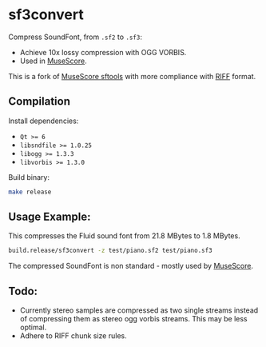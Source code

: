 # sf3convert
Compress SoundFont, from `.sf2` to `.sf3`:
* Achieve 10x lossy compression with OGG VORBIS.
* Used in [MuseScore](http://musescore.org).

This is a fork of [MuseScore sftools](https://github.com/musescore/sftools) with more compliance with [RIFF](https://johnloomis.org/cpe102/asgn/asgn1/riff.html) format.

## Compilation

Install dependencies:
* `Qt >= 6`
* `libsndfile >= 1.0.25`
* `libogg >= 1.3.3`
* `libvorbis >= 1.3.0`

Build binary:
```Bash
make release
```

## Usage Example:

This compresses the Fluid sound font from 21.8 MBytes to 1.8 MBytes.

```Bash
build.release/sf3convert -z test/piano.sf2 test/piano.sf3
```

The compressed SoundFont is non standard - mostly used by [MuseScore](http://musescore.org).

## Todo:
* Currently stereo samples are compressed as two single streams instead of compressing them as stereo ogg vorbis streams. This may be less optimal.
* Adhere to RIFF chunk size rules.

